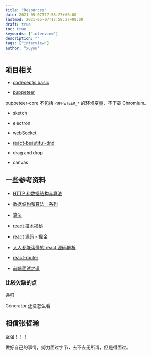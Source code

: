 ```yaml
---
title: "Resources"
date: 2021-05-07T17:58:27+08:00
lastmod: 2021-05-07T17:58:27+08:00
draft: true
toc: true
keywords: ["interview"]
description: ""
tags: ["interview"]
author: "xuyou"
---
```


## 项目相关

- [codeceptjs basic](https://codecept.io/basics/)

- [puppeteer](https://pptr.dev/)

puppeteer-core 不包括 `PUPPETEER_*` 的环境变量，不下载 Chromium。

- sketch

- electron

- webSocket

- [react-beautiful-dnd](https://github.com/atlassian/react-beautiful-dnd)

- drag and drop

- canvas

## 一些参考资料

- [HTTP 和数据结构与算法](https://hit-alibaba.github.io/interview/)

- [数据结构和算法一系列](http://www.dennisgo.cn/Articles/DataStructureAndAlgorithm/DP.html)
- [算法](https://leetcode-solution-leetcode-pp.gitbook.io/leetcode-solution/)

- [react 技术揭秘](https://react.iamkasong.com/)
- [react 源码 - 掘金](https://juejin.cn/post/6859528127010471949)
- [人人都能读懂的 react 源码解析](https://xiaochen1024.com/article_item/600ac4384bf83f002edaf54a)
- [react-router](https://github.com/youngwind/blog/issues/109)

- [前端面试之道](https://doc.xuwenliang.com/docs/frontend/2731)

### 比较欠缺的点

递归

Generator 还没怎么看

## 相信张哲瀚

坚强！！！

做好自己的事情，努力面过字节，去不去无所谓，但是得面过。
